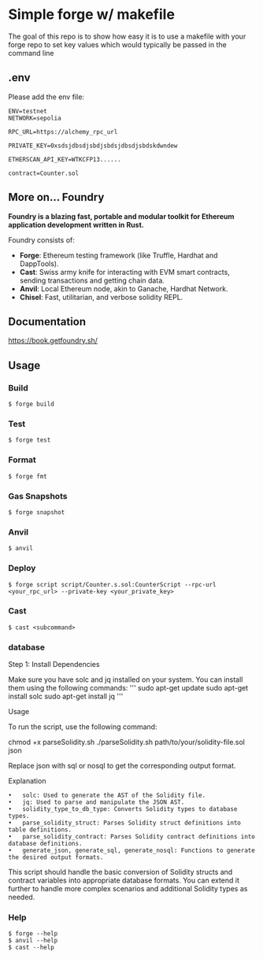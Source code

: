 # Simple forge w/ makefile

The goal of this repo is to show how easy it is to use a makefile with your forge repo to set key values which would typically be passed in the command line

## .env
Please add the env file:
```.env
ENV=testnet
NETWORK=sepolia

RPC_URL=https://alchemy_rpc_url

PRIVATE_KEY=0xsdsjdbsdjsbdjsbdsjdbsdjsbdskdwndew

ETHERSCAN_API_KEY=WTKCFP13......

contract=Counter.sol
```


## More on... Foundry

**Foundry is a blazing fast, portable and modular toolkit for Ethereum application development written in Rust.**

Foundry consists of:

-   **Forge**: Ethereum testing framework (like Truffle, Hardhat and DappTools).
-   **Cast**: Swiss army knife for interacting with EVM smart contracts, sending transactions and getting chain data.
-   **Anvil**: Local Ethereum node, akin to Ganache, Hardhat Network.
-   **Chisel**: Fast, utilitarian, and verbose solidity REPL.

## Documentation

https://book.getfoundry.sh/

## Usage

### Build

```shell
$ forge build
```

### Test

```shell
$ forge test
```

### Format

```shell
$ forge fmt
```

### Gas Snapshots

```shell
$ forge snapshot
```

### Anvil

```shell
$ anvil
```

### Deploy

```shell
$ forge script script/Counter.s.sol:CounterScript --rpc-url <your_rpc_url> --private-key <your_private_key>
```

### Cast

```shell
$ cast <subcommand>
```

### database 
Step 1: Install Dependencies

Make sure you have solc and jq installed on your system. You can install them using the following commands:
'''
sudo apt-get update
sudo apt-get install solc
sudo apt-get install jq
'''

Usage

To run the script, use the following command:

chmod +x parseSolidity.sh
./parseSolidity.sh path/to/your/solidity-file.sol json

Replace json with sql or nosql to get the corresponding output format.

Explanation

	•	solc: Used to generate the AST of the Solidity file.
	•	jq: Used to parse and manipulate the JSON AST.
	•	solidity_type_to_db_type: Converts Solidity types to database types.
	•	parse_solidity_struct: Parses Solidity struct definitions into table definitions.
	•	parse_solidity_contract: Parses Solidity contract definitions into database definitions.
	•	generate_json, generate_sql, generate_nosql: Functions to generate the desired output formats.

This script should handle the basic conversion of Solidity structs and contract variables into appropriate database formats. You can extend it further to handle more complex scenarios and additional Solidity types as needed.

### Help

```shell
$ forge --help
$ anvil --help
$ cast --help
```
